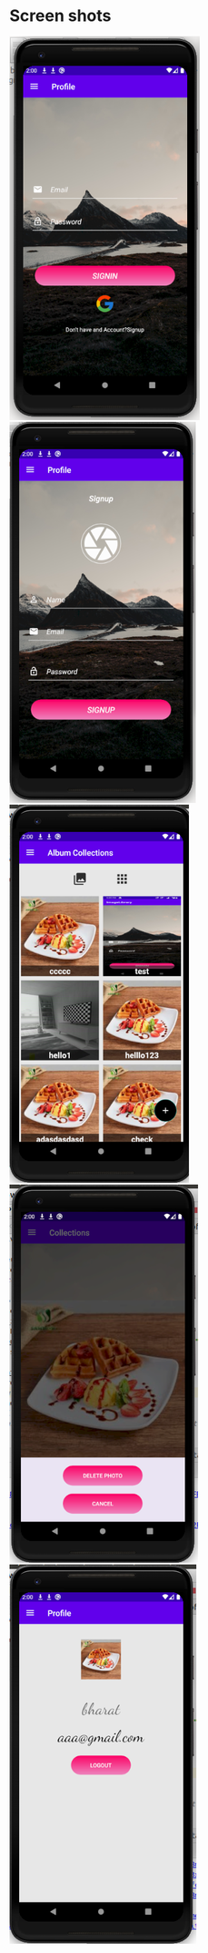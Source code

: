 # Screen shots
![](screenshots/1.png)
![](screenshots/2.png)
![](screenshots/3.png)
![](screenshots/4.png)
![](screenshots/5.png)
